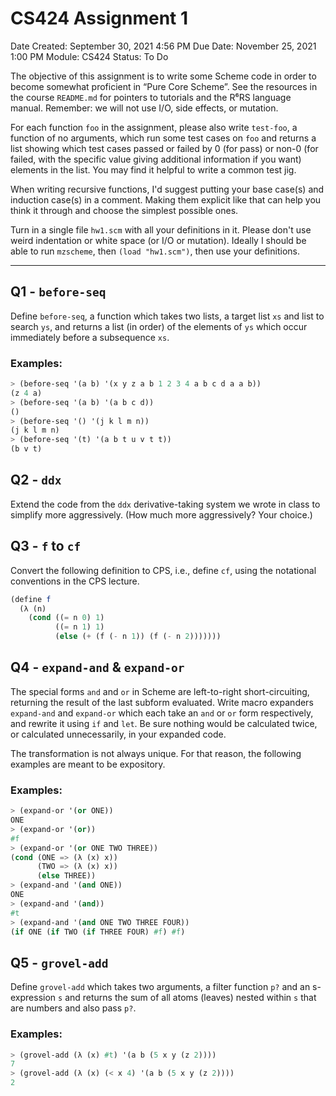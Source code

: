 # CS424 Assignment 1

Date Created: September 30, 2021 4:56 PM
Due Date: November 25, 2021 1:00 PM
Module: CS424
Status: To Do

The objective of this assignment is to write some Scheme code in order to become somewhat proficient in “Pure Core Scheme”.  See the resources in the course `README.md` for pointers to tutorials and the R⁶RS language manual.  Remember: we will not use I/O, side effects, or mutation.

For each function `foo` in the assignment, please also write `test-foo`, a function of no arguments, which run some test cases on `foo` and returns a list showing which test cases passed or failed by 0 (for pass) or non-0 (for failed, with the specific value giving additional information if you want) elements in the list. You may find it helpful to write a common test jig.

When writing recursive functions, I'd suggest putting your base case(s) and induction case(s) in a comment. Making them explicit like that can help you think it through and choose the simplest possible ones.

Turn in a single file `hw1.scm` with all your definitions in it.  Please don't use weird indentation or white space (or I/O or mutation). Ideally I should be able to run `mzscheme`, then `(load "hw1.scm")`, then use your definitions.

---

## Q1 - `before-seq`

Define `before-seq`, a function which takes two lists, a target list `xs` and list to search `ys`, and returns a list (in order) of the elements of `ys` which occur immediately before a subsequence `xs`.

### Examples:

```scheme
> (before-seq '(a b) '(x y z a b 1 2 3 4 a b c d a a b))
(z 4 a)
> (before-seq '(a b) '(a b c d))
()
> (before-seq '() '(j k l m n))
(j k l m n)
> (before-seq '(t) '(a b t u v t t))
(b v t)
```

## Q2 - `ddx`

Extend the code from the `ddx` derivative-taking system we wrote in class to simplify more aggressively.
(How much more aggressively? Your choice.)

## Q3 - `f` to `cf`

Convert the following definition to CPS, i.e., define `cf`, using the notational conventions in the CPS lecture.

```scheme
(define f
  (λ (n)
    (cond ((= n 0) 1)
	      ((= n 1) 1)
		  (else (+ (f (- n 1)) (f (- n 2)))))))
```

## Q4 - `expand-and` & `expand-or`

The special forms `and` and `or` in Scheme are left-to-right short-circuiting, returning the result of the last subform evaluated. Write macro expanders `expand-and` and `expand-or` which each take an `and` or `or` form respectively, and rewrite it using `if` and `let`. Be sure nothing would be calculated twice, or calculated unnecessarily, in your expanded code.

The transformation is not always unique. For that reason, the following examples are meant to be expository.

### Examples:

```scheme
> (expand-or '(or ONE))
ONE
> (expand-or '(or))
#f
> (expand-or '(or ONE TWO THREE))
(cond (ONE => (λ (x) x))
      (TWO => (λ (x) x))
      (else THREE))
> (expand-and '(and ONE))
ONE
> (expand-and '(and))
#t
> (expand-and '(and ONE TWO THREE FOUR))
(if ONE (if TWO (if THREE FOUR) #f) #f)
```

## Q5 - `grovel-add`

Define `grovel-add` which takes two arguments, a filter function `p?` and an s-expression `s` and returns the sum of all atoms (leaves) nested within `s` that are numbers and also pass `p?`.

### Examples:

```scheme
> (grovel-add (λ (x) #t) '(a b (5 x y (z 2))))
7
> (grovel-add (λ (x) (< x 4) '(a b (5 x y (z 2))))
2
```